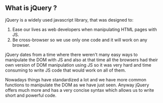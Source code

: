 ## What is jQuery ?

jQuery is a widely used javascript library, that was designed to:
1. Ease our lives as web developers when manipulating HTML pages with JS. 
1. Be cross-browser so we use only one code and it will work on any browser.

jQuery dates from a time where there weren't many easy ways to manipulate the DOM with JS and also at that time all the browsers had their own version of DOM manipulation using JS so it was very hard and time consuming to write JS code that would work on all of them.

Nowadays things have standardized a lot and we have more common functions to manipulate the DOM as we have just seen. Anyway jQuery offers much more and has a very concise syntax which allows us to write short and powerful code.